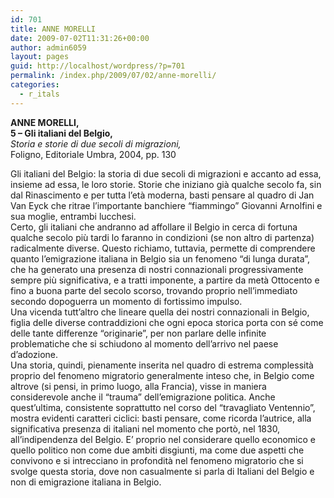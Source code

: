 ```yaml
---
id: 701
title: ANNE MORELLI
date: 2009-07-02T11:31:26+00:00
author: admin6059
layout: pages
guid: http://localhost/wordpress/?p=701
permalink: /index.php/2009/07/02/anne-morelli/
categories:
  - r_itals
---
```

<span class="er"><strong>ANNE MORELLI, </strong><br /> <strong>5 – Gli italiani del Belgio,</strong><br /> <em>Storia e storie di due secoli di migrazioni, </em><br /> Foligno, Editoriale Umbra, 2004, pp. 130</span>

<p class="er">
  Gli italiani del Belgio: la storia di due secoli di migrazioni e accanto ad essa, insieme ad essa, le loro storie. Storie che iniziano già qualche secolo fa, sin dal Rinascimento e per tutta l’età moderna, basti pensare al quadro di Jan Van Eyck che ritrae l’importante banchiere “fiammingo” Giovanni Arnolfini e sua moglie, entrambi lucchesi.<br /> Certo, gli italiani che andranno ad affollare il Belgio in cerca di fortuna qualche secolo più tardi lo faranno in condizioni (se non altro di partenza) radicalmente diverse. Questo richiamo, tuttavia, permette di comprendere quanto l’emigrazione italiana in Belgio sia un fenomeno “di lunga durata”, che ha generato una presenza di nostri connazionali progressivamente sempre più significativa, e a tratti imponente, a partire da metà Ottocento e fino a buona parte del secolo scorso, trovando proprio nell’immediato secondo dopoguerra un momento di fortissimo impulso.<br /> Una vicenda tutt’altro che lineare quella dei nostri connazionali in Belgio, figlia delle diverse contraddizioni che ogni epoca storica porta con sé come delle tante differenze “originarie”, per non parlare delle infinite problematiche che si schiudono al momento dell’arrivo nel paese d’adozione.<br /> Una storia, quindi, pienamente inserita nel quadro di estrema complessità proprio del fenomeno migratorio generalmente inteso che, in Belgio come altrove (si pensi, in primo luogo, alla Francia), visse in maniera considerevole anche il “trauma” dell’emigrazione politica. Anche quest’ultima, consistente soprattutto nel corso del “travagliato Ventennio”, mostra evidenti caratteri ciclici: basti pensare, come ricorda l’autrice, alla significativa presenza di italiani nel momento che portò, nel 1830, all’indipendenza del Belgio. E’ proprio nel considerare quello economico e quello politico non come due ambiti disgiunti, ma come due aspetti che convivono e si intrecciano in profondità nel fenomeno migratorio che si svolge questa storia, dove non casualmente si parla di Italiani del Belgio e non di emigrazione italiana in Belgio.
</p>